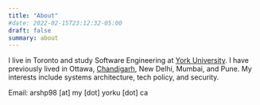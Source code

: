 ```yaml
---
title: "About"
#date: 2022-02-15T23:12:32-05:00
draft: false
summary: about
---
```

I live in Toronto and study Software Engineering at [York University](https://yorku.ca). I have previously lived in Ottawa, [Chandigarh](https://en.wikipedia.org/wiki/Chandigarh), New Delhi, Mumbai, and Pune. My interests include systems architecture, tech policy, and security. 

Email: arshp98 \[at\] my \[dot\] yorku \[dot\] ca
